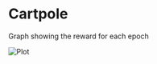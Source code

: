 # Cartpole

Graph showing the reward for each epoch

![Plot](https://www.dropbox.com/s/i9a99rviuyik1sk/Screenshot%202018-02-03%2017.54.55.png)